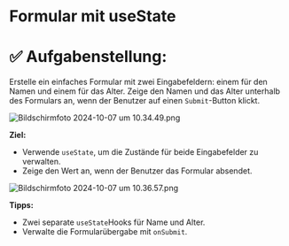 # Formular mit useState

# ✅ **Aufgabenstellung:**

Erstelle ein einfaches Formular mit zwei Eingabefeldern: einem für den Namen und einem für das Alter. Zeige den Namen und das Alter unterhalb des Formulars an, wenn der Benutzer auf einen `Submit`-Button klickt.

![Bildschirmfoto 2024-10-07 um 10.34.49.png](https://prod-files-secure.s3.us-west-2.amazonaws.com/adb1bb61-4066-40e1-ae63-984951b2fa6d/e25a61d8-6914-441e-9452-57e443cfc54e/Bildschirmfoto_2024-10-07_um_10.34.49.png)

**Ziel:**

- Verwende `useState`, um die Zustände für beide Eingabefelder zu verwalten.
- Zeige den Wert an, wenn der Benutzer das Formular absendet.

![Bildschirmfoto 2024-10-07 um 10.36.57.png](https://prod-files-secure.s3.us-west-2.amazonaws.com/adb1bb61-4066-40e1-ae63-984951b2fa6d/01c54882-916e-4ddd-9d53-900051721e6b/Bildschirmfoto_2024-10-07_um_10.36.57.png)

**Tipps:**

- Zwei separate `useState`Hooks für Name und Alter.
- Verwalte die Formularübergabe mit `onSubmit`.
